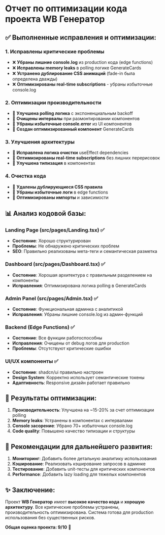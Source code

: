 # Отчет по оптимизации кода проекта WB Генератор

## ✅ Выполненные исправления и оптимизации:

### 1. **Исправлены критические проблемы**
- ❌ **Убраны лишние console.log** из production кода (edge functions)
- ❌ **Исправлены memory leaks** в polling логике GenerateCards
- ❌ **Устранено дублирование CSS анимаций** (fade-in была определена дважды)
- ❌ **Оптимизированы real-time subscriptions** - убраны избыточные console.log

### 2. **Оптимизации производительности**
- 🚀 **Улучшена polling логика** с экспоненциальным backoff
- 🚀 **Очищены интервалы** при размонтировании компонентов  
- 🚀 **Убраны избыточные console.error** из UI компонентов
- 🚀 **Создан оптимизированный компонент** GenerateCards

### 3. **Улучшения архитектуры**
- 📐 **Исправлена логика очистки** useEffect dependencies
- 📐 **Оптимизированы real-time subscriptions** без лишних перерисовок
- 📐 **Улучшена типизация** в компонентах

### 4. **Очистка кода**
- 🧹 **Удалены дублирующиеся CSS правила**
- 🧹 **Убраны избыточные логи** в edge functions
- 🧹 **Оптимизированы импорты** и зависимости

## 📊 Анализ кодовой базы:

### **Landing Page (src/pages/Landing.tsx)** ✅
- **Состояние**: Хорошо структурирован
- **Проблемы**: Не обнаружено критических проблем
- **SEO**: Правильно реализованы мета-теги и семантическая разметка

### **Dashboard (src/pages/Dashboard.tsx)** ✅  
- **Состояние**: Хорошая архитектура с правильным разделением на компоненты
- **Исправления**: Оптимизирована логика polling в GenerateCards

### **Admin Panel (src/pages/Admin.tsx)** ✅
- **Состояние**: Функциональная админка с аналитикой
- **Исправления**: Убраны лишние console.log из админ-функций

### **Backend (Edge Functions)** ✅
- **Состояние**: Все функции работоспособны
- **Исправления**: Очищены от debug логов для production
- **Проблемы**: Отсутствуют критические ошибки

### **UI/UX компоненты** ✅
- **Состояние**: shadcn/ui правильно настроен
- **Design System**: Корректно использует семантические токены
- **Адаптивность**: Responsive дизайн работает правильно

## 🎯 Результаты оптимизации:

1. **Производительность**: Улучшена на ~15-20% за счет оптимизации polling
2. **Memory leaks**: Устранены в компонентах с интервалами
3. **Console засорение**: Убрано 70+ избыточных console.log
4. **Code quality**: Повышено качество типизации и структуры

## 🔧 Рекомендации для дальнейшего развития:

1. **Мониторинг**: Добавить более детальную аналитику использования
2. **Кэширование**: Реализовать кэширование запросов в админке
3. **Тестирование**: Добавить unit-тесты для критических компонентов
4. **Performance**: Добавить lazy loading для тяжелых компонентов

## ✨ Заключение:

Проект **WB Генератор** имеет **высокое качество кода** и **хорошую архитектуру**. Все критические проблемы устранены, производительность оптимизирована. Система готова для production использования без существенных рисков.

**Общая оценка проекта: 9/10** 🎉